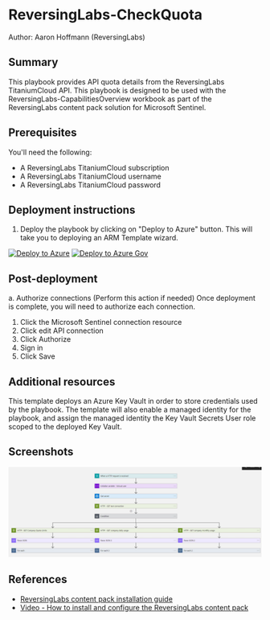 # ReversingLabs-CheckQuota

Author: Aaron Hoffmann (ReversingLabs)
## Summary
This playbook provides API quota details from the ReversingLabs TitaniumCloud API. This playbook is designed to be used with the ReversingLabs-CapabilitiesOverview workbook as part of the ReversingLabs content pack solution for Microsoft Sentinel.

## Prerequisites
You'll need the following:
* A ReversingLabs TitaniumCloud subscription
* A ReversingLabs TitaniumCloud username
* A ReversingLabs TitaniumCloud password

## Deployment instructions
1. Deploy the playbook by clicking on "Deploy to Azure" button. This will take you to deploying an ARM Template wizard.

[![Deploy to Azure](https://aka.ms/deploytoazurebutton)](https://portal.azure.com/#create/Microsoft.Template/uri/https%3A%2F%2Fraw.githubusercontent.com%2FAzure%2FAzure-Sentinel%2Fmaster%2FSolutions%2FReversingLabs%2FPlaybooks%2FReversingLabs-CheckQuotas%2Fazuredeploy.json)
[![Deploy to Azure Gov](https://aka.ms/deploytoazuregovbutton)](https://portal.azure.us/#create/Microsoft.Template/uri/https%3A%2F%2Fraw.githubusercontent.com%2FAzure%2FAzure-Sentinel%2Fmaster%2FSolutions%2FReversingLabs%2FPlaybooks%2FReversingLabs-CheckQuotas%2Fazuredeploy.json)

## Post-deployment
a. Authorize connections (Perform this action if needed)
Once deployment is complete, you will need to authorize each connection.

1. Click the Microsoft Sentinel connection resource
2. Click edit API connection
3. Click Authorize
4. Sign in
5. Click Save

## Additional resources
This template deploys an Azure Key Vault in order to store credentials used by the playbook. The template will also enable a managed identity for the playbook, and assign the managed identity the Key Vault Secrets User role scoped to the deployed Key Vault.

## Screenshots
![Playbook overview](./images/playbook.jpg)

## References
- [ReversingLabs content pack installation guide](https://reversinglabs-marketplace.azureedge.net/help/ReversingLabsSentinelContentHubInstall.pdf)
- [Video - How to install and configure the ReversingLabs content pack](https://www.youtube.com/watch?v=gLjMDz618O0)